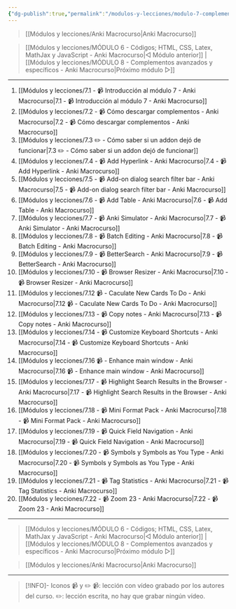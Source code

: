 ```yaml
---
{"dg-publish":true,"permalink":"/modulos-y-lecciones/modulo-7-complementos-esenciales-anki-macrocurso/","noteIcon":"","updated":"2024-05-15T22:20:33.952+02:00"}
---
```



> [[Módulos y lecciones/Anki Macrocurso\|Anki Macrocurso]]

> [[Módulos y lecciones/MÓDULO 6 - Códigos; HTML, CSS, Latex, MathJax y JavaScript - Anki Macrocurso\|◁ Módulo anterior]] | [[Módulos y lecciones/MÓDULO 8 - Complementos avanzados y específicos - Anki Macrocurso\|Próximo módulo ▷]]

---

1. [[Módulos y lecciones/7.1 - 📹 Introducción al módulo 7 - Anki Macrocurso\|7.1 - 📹 Introducción al módulo 7 - Anki Macrocurso]]
2. [[Módulos y lecciones/7.2 - 📹 Cómo descargar complementos - Anki Macrocurso\|7.2 - 📹 Cómo descargar complementos - Anki Macrocurso]]
3. [[Módulos y lecciones/7.3 ✏️ - Cómo saber si un addon dejó de funcionar\|7.3 ✏️ - Cómo saber si un addon dejó de funcionar]]
4. [[Módulos y lecciones/7.4 - 📹 Add Hyperlink - Anki Macrocurso\|7.4 - 📹 Add Hyperlink - Anki Macrocurso]]
5. [[Módulos y lecciones/7.5 - 📹 Add-on dialog search filter bar - Anki Macrocurso\|7.5 - 📹 Add-on dialog search filter bar - Anki Macrocurso]]
6. [[Módulos y lecciones/7.6 - 📹 Add Table - Anki Macrocurso\|7.6 - 📹 Add Table - Anki Macrocurso]]
7. [[Módulos y lecciones/7.7 - 📹 Anki Simulator - Anki Macrocurso\|7.7 - 📹 Anki Simulator - Anki Macrocurso]] 
8. [[Módulos y lecciones/7.8 - 📹 Batch Editing - Anki Macrocurso\|7.8 - 📹 Batch Editing - Anki Macrocurso]] 
9. [[Módulos y lecciones/7.9 - 📹 BetterSearch - Anki Macrocurso\|7.9 - 📹 BetterSearch - Anki Macrocurso]] 
10. [[Módulos y lecciones/7.10 - 📹 Browser Resizer - Anki Macrocurso\|7.10 - 📹 Browser Resizer - Anki Macrocurso]]
12. [[Módulos y lecciones/7.12 📹 -   Caculate New Cards To Do - Anki Macrocurso\|7.12 📹 -   Caculate New Cards To Do - Anki Macrocurso]]
13. [[Módulos y lecciones/7.13 - 📹 Copy notes - Anki Macrocurso\|7.13 - 📹 Copy notes - Anki Macrocurso]]
14. [[Módulos y lecciones/7.14 - 📹 Customize Keyboard Shortcuts - Anki Macrocurso\|7.14 - 📹 Customize Keyboard Shortcuts - Anki Macrocurso]]
16. [[Módulos y lecciones/7.16 📹 - Enhance main window - Anki Macrocurso\|7.16 📹 - Enhance main window - Anki Macrocurso]]
17. [[Módulos y lecciones/7.17 - 📹 Highlight Search Results in the Browser - Anki Macrocurso\|7.17 - 📹 Highlight Search Results in the Browser - Anki Macrocurso]]
18. [[Módulos y lecciones/7.18 - 📹 Mini Format Pack - Anki Macrocurso\|7.18 - 📹 Mini Format Pack - Anki Macrocurso]]
19. [[Módulos y lecciones/7.19 - 📹 Quick Field Navigation - Anki Macrocurso\|7.19 - 📹 Quick Field Navigation - Anki Macrocurso]]
20. [[Módulos y lecciones/7.20 - 📹 Symbols y Symbols as You Type - Anki Macrocurso\|7.20 - 📹 Symbols y Symbols as You Type - Anki Macrocurso]]
21. [[Módulos y lecciones/7.21 - 📹 Tag Statistics - Anki Macrocurso\|7.21 - 📹 Tag Statistics - Anki Macrocurso]]
22. [[Módulos y lecciones/7.22 - 📹 Zoom 23 - Anki Macrocurso\|7.22 - 📹 Zoom 23 - Anki Macrocurso]]

---

> [[Módulos y lecciones/MÓDULO 6 - Códigos; HTML, CSS, Latex, MathJax y JavaScript - Anki Macrocurso\|◁ Módulo anterior]] | [[Módulos y lecciones/MÓDULO 8 - Complementos avanzados y específicos - Anki Macrocurso\|Próximo módulo ▷]]

> [[Módulos y lecciones/Anki Macrocurso\|Anki Macrocurso]]

---

> [!INFO]- Iconos 📹 y ✏️
> 📹: lección con vídeo grabado por los autores del curso.
> ✏️: lección escrita, no hay que grabar ningún vídeo.